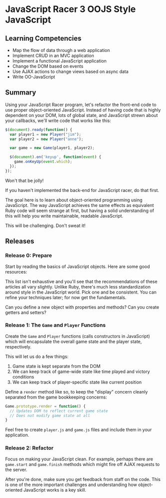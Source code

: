 # JavaScript Racer 3 OOJS Style JavaScript

## Learning Competencies
- Map the flow of data through a web application
- Implement CRUD in an MVC application
- Implement a functional JavaScript application
- Change the DOM based on events
- Use AJAX actions to change views based on async data
- Write OO-JavaScript

## Summary
Using your JavaScript Racer program, let's refactor the front-end code to use proper object-oriented JavaScript. Instead of having code that is highly dependent on your DOM, lots of global state, and JavaScript strewn about your callbacks, we'll write code that works like this:

```javascript
$(document).ready(function() {
  var player1 = new Player("jim");
  var player2 = new Player("anne");

  var game = new Game(player1, player2);

  $(document).on('keyup', function(event) {
    game.onKeyUp(event.which);
  });
});
```

Won't that be jolly!

If you haven't implemented the back-end for JavaScript racer, do that first.

The goal here is to learn about object-oriented programming using JavaScript. The way JavaScript achieves the same effects as equivalent Ruby code will seem strange at first, but having a solid understanding of this will help you write
maintainable, readable JavaScript.

This will be challenging.  Don't sweat it!

## Releases
### Release 0: Prepare
Start by reading the basics of JavaScript objects. Here are some good resources:

This list isn't exhaustive and you'll see that the recommendations of these articles all vary slightly. Unlike Ruby, there's much less standardization around style in the JavaScript world. Pick one and be consistent. You can
refine your techniques later; for now get the fundamentals.

Can you define a new object with properties and methods? Can you create getters and setters?

### Release 1: The `Game` and `Player` Functions
Create the `Game` and `Player` functions (calls constructors in JavaScript) which will encapsulate the overall game state and the player state, respectively.

This will let us do a few things:
1. Game state is kept separate from the DOM
2. We can keep track of game-wide state like time played and victory conditions
3. We can keep track of player-specific state like current position

Define a `render` method like so, to keep the "display" concern cleanly separated from the game bookkeeping concerns:

```javascript
Game.prototype.render = function() {
  // Updates DOM to reflect current game state
  // Does not modify game state at all
}
```

Feel free to create `player.js` and `game.js` files and include them in your application.

### Release 2: Refactor
Focus on making your JavaScript clean. For example, perhaps there are `game.start` and `game.finish` methods which might fire off AJAX requests to the server.

After you're done, make sure you get feedback from staff on the code. This is one of the more important challenges and understanding how object-oriented JavaScript works is a key skill.

